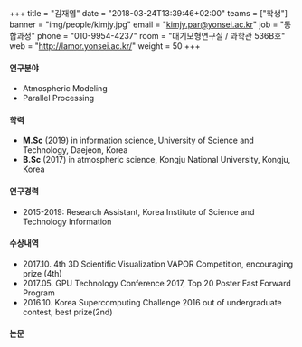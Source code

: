 +++
title = "김재엽"
date = "2018-03-24T13:39:46+02:00"
teams = ["학생"]
banner = "img/people/kimjy.jpg"
email = "kimjy.par@yonsei.ac.kr"
job = "통합과정"
phone = "010-9954-4237"
room = "대기모형연구실 / 과학관 536B호"
web = "http://lamor.yonsei.ac.kr/"
weight = 50
+++

#### 연구분야
+ Atmospheric Modeling
+ Parallel Processing

#### 학력
+ **M.Sc** (2019) in information science, University of Science and Technology, Daejeon, Korea
+ **B.Sc** (2017) in atmospheric science, Kongju National University, Kongju, Korea

#### 연구경력
+ 2015-2019: Research Assistant, Korea Institute of Science and Technology Information

#### 수상내역
+ 2017.10. 4th 3D Scientific Visualization VAPOR Competition, encouraging prize (4th)
+ 2017.05. GPU Technology Conference 2017, Top 20 Poster Fast Forward Program
+ 2016.10. Korea Supercomputing Challenge 2016 out of undergraduate contest, best prize(2nd)

#### 논문
